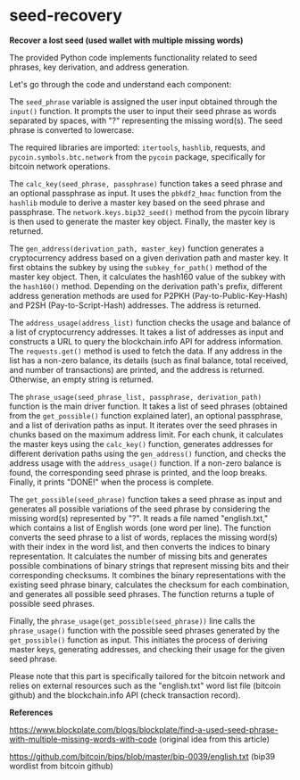 # seed-recovery
**Recover a lost seed (used wallet with multiple missing words)**

The provided Python code implements functionality related to seed phrases, key derivation, and address generation.

Let's go through the code and understand each component:

The `seed_phrase` variable is assigned the user input obtained through the `input()` function. It prompts the user to input their seed phrase as words separated by spaces, with "?" representing the missing word(s). The seed phrase is converted to lowercase.

The required libraries are imported: `itertools`, `hashlib`, requests, and `pycoin.symbols.btc.network` from the `pycoin` package, specifically for bitcoin network operations.

The `calc_key(seed_phrase, passphrase)` function takes a seed phrase and an optional passphrase as input. It uses the `pbkdf2_hmac` function from the `hashlib` module to derive a master key based on the seed phrase and passphrase. The `network.keys.bip32_seed()` method from the pycoin library is then used to generate the master key object. Finally, the master key is returned.

The `gen_address(derivation_path, master_key)` function generates a cryptocurrency address based on a given derivation path and master key. It first obtains the subkey by using the `subkey_for_path()` method of the master key object. Then, it calculates the hash160 value of the subkey with the `hash160()` method. Depending on the derivation path's prefix, different address generation methods are used for P2PKH (Pay-to-Public-Key-Hash) and P2SH (Pay-to-Script-Hash) addresses. The address is returned.

The `address_usage(address_list)` function checks the usage and balance of a list of cryptocurrency addresses. It takes a list of addresses as input and constructs a URL to query the blockchain.info API for address information. The `requests.get()` method is used to fetch the data. If any address in the list has a non-zero balance, its details (such as final balance, total received, and number of transactions) are printed, and the address is returned. Otherwise, an empty string is returned.

The `phrase_usage(seed_phrase_list, passphrase, derivation_path)` function is the main driver function. It takes a list of seed phrases (obtained from the `get_possible()` function explained later), an optional passphrase, and a list of derivation paths as input. It iterates over the seed phrases in chunks based on the maximum address limit. For each chunk, it calculates the master keys using the `calc_key()` function, generates addresses for different derivation paths using the `gen_address()` function, and checks the address usage with the `address_usage()` function. If a non-zero balance is found, the corresponding seed phrase is printed, and the loop breaks. Finally, it prints "DONE!" when the process is complete.

The `get_possible(seed_phrase)` function takes a seed phrase as input and generates all possible variations of the seed phrase by considering the missing word(s) represented by "?". It reads a file named "english.txt," which contains a list of English words (one word per line). The function converts the seed phrase to a list of words, replaces the missing word(s) with their index in the word list, and then converts the indices to binary representation. It calculates the number of missing bits and generates possible combinations of binary strings that represent missing bits and their corresponding checksums. It combines the binary representations with the existing seed phrase binary, calculates the checksum for each combination, and generates all possible seed phrases. The function returns a tuple of possible seed phrases.

Finally, the `phrase_usage(get_possible(seed_phrase))` line calls the `phrase_usage()` function with the possible seed phrases generated by the `get_possible()` function as input. This initiates the process of deriving master keys, generating addresses, and checking their usage for the given seed phrase.

Please note that this part is specifically tailored for the bitcoin network and relies on external resources such as the "english.txt" word list file (bitcoin github) and the blockchain.info API (check transaction record).

**References**

https://www.blockplate.com/blogs/blockplate/find-a-used-seed-phrase-with-multiple-missing-words-with-code (original idea from this article)

https://github.com/bitcoin/bips/blob/master/bip-0039/english.txt (bip39 wordlist from bitcoin github)
